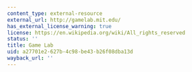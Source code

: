 ```yaml
---
content_type: external-resource
external_url: http://gamelab.mit.edu/
has_external_license_warning: true
license: https://en.wikipedia.org/wiki/All_rights_reserved
status: ''
title: Game Lab
uid: a27701e2-627b-4c98-be43-b26f08dba13d
wayback_url: ''
---
```


